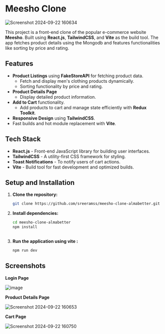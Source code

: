 # Meesho Clone

![Screenshot 2024-09-22 160634](https://github.com/user-attachments/assets/f2f84ff1-784b-4b2d-b57a-52bcd28c2eba)


This project is a front-end clone of the popular e-commerce website **Meesho**. Built using **React.js**, **TailwindCSS**, and **Vite** as the build tool. The app fetches product details using the Mongodb and features functionalities like sorting by price and rating.

## Features

- **Product Listings** using **FakeStoreAPI** for fetching product data.
  - Fetch and display men's clothing products dynamically.
  - Sorting functionality by price and rating.
- **Product Details Page**
  - Display detailed product information.
- **Add to Cart** functionality.
  - Add products to cart and manage state efficiently with **Redux Toolkit**.
- **Responsive Design** using **TailwindCSS**.
- Fast builds and hot module replacement with **Vite**.

## Tech Stack

- **React.js** - Front-end JavaScript library for building user interfaces.
- **TailwindCSS** - A utility-first CSS framework for styling.
- **Toast Notifications** - To notify users of cart actions.
- **Vite** - Build tool for fast development and optimized builds.

## Setup and Installation

1. **Clone the repository:**
   
   ```bash
   git clone https://github.com/sreeramss/meesho-clone-almabetter.git

2. **Install dependencies:**
   
   ```bash
   cd meesho-clone-almabetter
   npm install
  

3. **Run the application using vite :**
   
   ```bash
   npm run dev

## Screenshots
**Login Page**

![image](https://github.com/user-attachments/assets/a66c71aa-c167-41c7-b6f9-18919c1f529a)

**Product Details Page**

![Screenshot 2024-09-22 160653](https://github.com/user-attachments/assets/e6074e2f-fc62-4249-99ab-ae7efa125bc8)

**Cart Page**

![Screenshot 2024-09-22 160750](https://github.com/user-attachments/assets/6f7055b3-4a17-4ca7-9eab-325d7dd0bb0d)

